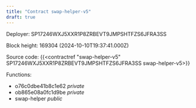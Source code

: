 ```yaml
---
title: "Contract swap-helper-v5"
draft: true
---
```

Deployer: SP17246WXJ5XXR1P8ZRBEVT9JMPSHTFZS6JFRA3SS


 



Block height: 169304 (2024-10-10T19:37:41.000Z)

Source code: {{<contractref "swap-helper-v5" SP17246WXJ5XXR1P8ZRBEVT9JMPSHTFZS6JFRA3SS swap-helper-v5>}}

Functions:

* o76c0dbe41b8c1e62 _private_
* ob865e08a0fc1d9be _private_
* swap-helper _public_
